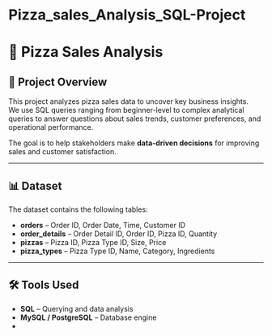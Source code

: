 # Pizza_sales_Analysis_SQL-Project
# 🍕 Pizza Sales Analysis

## 📌 Project Overview
This project analyzes pizza sales data to uncover key business insights.  
We use SQL queries ranging from beginner-level to complex analytical queries to answer questions about sales trends, customer preferences, and operational performance.

The goal is to help stakeholders make **data-driven decisions** for improving sales and customer satisfaction.

---

## 📊 Dataset
The dataset contains the following tables:

- **orders** – Order ID, Order Date, Time, Customer ID
- **order_details** – Order Detail ID, Order ID, Pizza ID, Quantity
- **pizzas** – Pizza ID, Pizza Type ID, Size, Price
- **pizza_types** – Pizza Type ID, Name, Category, Ingredients

---

## 🛠 Tools Used
- **SQL** – Querying and data analysis
- **MySQL / PostgreSQL** – Database engine
-


